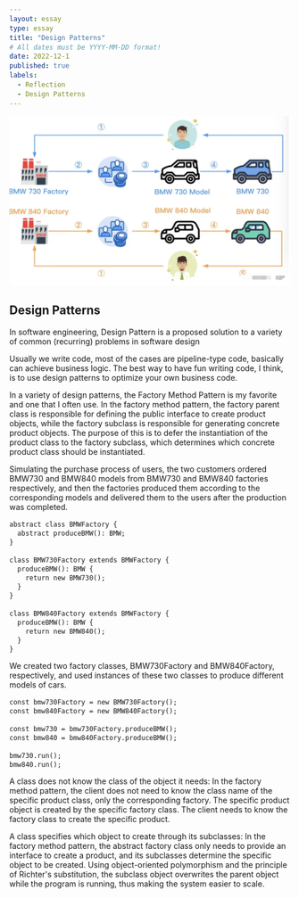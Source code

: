 ```yaml
---
layout: essay
type: essay
title: "Design Patterns"
# All dates must be YYYY-MM-DD format!
date: 2022-12-1
published: true
labels:
  - Reflection
  - Design Patterns
---
```


<img class="img-fluid" src="../img/Factory.png">

## Design Patterns
In software engineering, Design Pattern is a proposed solution to a variety of common (recurring) problems in software design

Usually we write code, most of the cases are pipeline-type code, basically can achieve business logic. The best way to have fun writing code, I think, is to use design patterns to optimize your own business code.

In a variety of design patterns, the Factory Method Pattern is my favorite and one that I often use. In the factory method pattern, the factory parent class is responsible for defining the public interface to create product objects, while the factory subclass is responsible for generating concrete product objects. The purpose of this is to defer the instantiation of the product class to the factory subclass, which determines which concrete product class should be instantiated.

Simulating the purchase process of users, the two customers ordered BMW730 and BMW840 models from BMW730 and BMW840 factories respectively, and then the factories produced them according to the corresponding models and delivered them to the users after the production was completed.

```
abstract class BMWFactory {
  abstract produceBMW(): BMW;
}

class BMW730Factory extends BMWFactory {
  produceBMW(): BMW {
    return new BMW730();
  }
}

class BMW840Factory extends BMWFactory {
  produceBMW(): BMW {
    return new BMW840();
  }
}
```

We created two factory classes, BMW730Factory and BMW840Factory, respectively, and used instances of these two classes to produce different models of cars.

```
const bmw730Factory = new BMW730Factory();
const bmw840Factory = new BMW840Factory();

const bmw730 = bmw730Factory.produceBMW();
const bmw840 = bmw840Factory.produceBMW();

bmw730.run();
bmw840.run();
```
A class does not know the class of the object it needs: In the factory method pattern, the client does not need to know the class name of the specific product class, only the corresponding factory. The specific product object is created by the specific factory class. The client needs to know the factory class to create the specific product.

A class specifies which object to create through its subclasses: In the factory method pattern, the abstract factory class only needs to provide an interface to create a product, and its subclasses determine the specific object to be created. Using object-oriented polymorphism and the principle of Richter's substitution, the subclass object overwrites the parent object while the program is running, thus making the system easier to scale.
